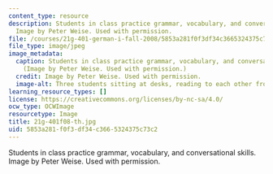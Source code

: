 ```yaml
---
content_type: resource
description: Students in class practice grammar, vocabulary, and conversational skills.
  Image by Peter Weise. Used with permission.
file: /courses/21g-401-german-i-fall-2008/5853a281f0f3df34c3665324375c73c2_21g-401f08-th.jpg
file_type: image/jpeg
image_metadata:
  caption: Students in class practice grammar, vocabulary, and conversational skills.
    (Image by Peter Weise. Used with permission.)
  credit: Image by Peter Weise. Used with permission.
  image-alt: Three students sitting at desks, reading to each other from textbooks.
learning_resource_types: []
license: https://creativecommons.org/licenses/by-nc-sa/4.0/
ocw_type: OCWImage
resourcetype: Image
title: 21g-401f08-th.jpg
uid: 5853a281-f0f3-df34-c366-5324375c73c2
---
```

Students in class practice grammar, vocabulary, and conversational skills. Image by Peter Weise. Used with permission.